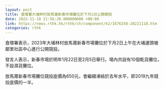 ```yaml
---
layout: post
title: 食環署大埔林村放馬莆新春市場攤位於下月2日公開競投
date: 2022-11-18 21:56:20.000000000 +08:00
link: https://news.rthk.hk/rthk/ch/component/k2/1676258-20221118.htm
categories: rthk
---
```


食環署表示，2023年大埔林村放馬莆新春市場攤位於下月2日上午在大埔運頭塘鄰里社區中心進行公開競投。
 
發言人表示，新春市場於明年1月22日至2月5日舉行。場內共設有10個乾貨攤位，不設濕貨攤位。

放馬莆新春市場攤位競投底價為650元，會繼續凍結於去年水平，即2019九年競投底價的一半。
